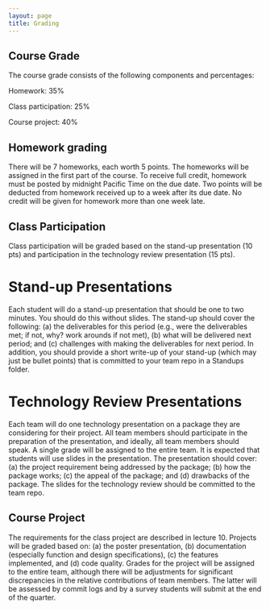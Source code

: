 ```yaml
---
layout: page
title: Grading
---
```


## Course Grade

The course grade consists of the following components and percentages:

Homework: 35%

Class participation: 25%

Course project: 40%

## Homework grading

There will be 7 homeworks, each worth 5 points.
The homeworks will be assigned in the first part of the course.
To receive full credit, homework must be posted by midnight Pacific Time on the due date.
Two points will be deducted from homework received up to a week after its due date.
No credit will be given for homework more than one week late.

## Class Participation

Class participation will be graded based on the stand-up presentation (10 pts) and participation in 
the technology review presentation (15 pts).

# Stand-up Presentations

Each student will do a stand-up presentation that should be one to two minutes. 
You should do this without slides. The stand-up should cover the following:
(a) the deliverables for this period (e.g., were the deliverables met; if not, why? work arounds if not
met), 
(b) what will be delivered next period; and (c) challenges with making the deliverables for next period.
In addition, you should provide a short write-up of your stand-up (which may just be
bullet points) that is committed to your team repo in a Standups folder.

# Technology Review Presentations

Each team will do one technology presentation on a package they are considering for their project. 
All team members should participate in the preparation
of the presentation, and ideally, all team members should speak.
A single grade will be assigned to the entire team.
It is expected that students will use slides in the presentation.
The presentation should cover: (a) the project requirement being addressed by the package; (b) how
the package works;
(c) the appeal of the package;
and (d) drawbacks of the package.
The slides for the technology review should be committed to the
team repo.

## Course Project

The requirements for the class project are described in lecture 10.
Projects will be graded based on:
(a) the poster presentation, (b) documentation
(especially function and design specifications), (c) the features implemented,
and (d) code quality.
Grades for the project will be assigned to the entire team, although
there will be adjustments
for significant discrepancies in 
the relative contributions of team members.
The latter will be assessed by commit logs and by
a survey students will submit
at the end of the quarter.
